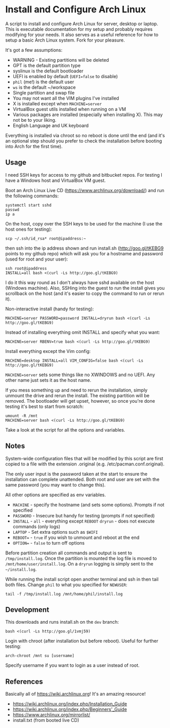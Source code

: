 # Install and Configure Arch Linux

A script to install and configure Arch Linux for server, desktop or laptop. This is
executable documentation for my setup and probably requires modifying for your needs. It also
serves as a useful reference for how to setup a basic Arch Linux system. Fork for your pleasure.

It's got a few assumptions:

* WARNING - Existing partitions will be deleted
* GPT is the default partition type
* syslinux is the default bootloader
* UEFI is enabled by default (`UEFI=false` to disable)
* `phil` (me!) is the default user
* `ws` is the default ~/workspace
* Single partition and swap file
* You may not want all the VIM plugins I've installed
* X is installed except when `MACHINE=server`
* VirtualBox guest utils installed when running on a VM
* Various packages are installed (especially when installing X). This may not be to your liking.
* English Language and UK keyboard

Everything is installed via chroot so no reboot is done until the end (and it's
an optional step should you prefer to check the installation before booting into
Arch for the first time).


## Usage

I need SSH keys for access to my github and bitbucket repos. For testing I have a Windows host
and VirtualBox VM guest.

Boot an Arch Linux Live CD (https://www.archlinux.org/download/) and run the following commands:

    systemctl start sshd
    passwd
    ip a

On the host, copy over the SSH keys to be used for the machine (I use the host ones for testing):

    scp ~/.ssh/id_rsa* root@ipaddress:~

then ssh into the ip address shown and run install.sh (http://goo.gl/tKEBG9 points to my github
repo) which will ask you for a hostname and password (used for root and your user):

    ssh root@ipaddress
    INSTALL=all bash <(curl -Ls http://goo.gl/tKEBG9)

I do it this way round as I don't always have sshd available on the host (Windows machine). Also,
SSHing into the guest to run the install gives you scrollback on the host (and it's easier to
copy the command to run or rerun it).

Non-interactive install (handy for testing):

    MACHINE=server PASSWORD=password INSTALL=dryrun bash <(curl -Ls http://goo.gl/tKEBG9)

Instead of installing everything omit INSTALL and specify what you want:

    MACHINE=server RBENV=true bash <(curl -Ls http://goo.gl/tKEBG9)

Install everything except the Vim config:

    MACHINE=desktop INSTALL=all VIM_CONFIG=false bash <(curl -Ls http://goo.gl/tKEBG9)

`MACHINE=server` sets some things like no XWINDOWS and no UEFI. Any other name just sets it as
the host name.

If you mess something up and need to rerun the installation, simply unmount the drive and
rerun the install. The existing partition will be removed. The bootloader will get upset,
however, so once you're done testing it's best to start from scratch:

    umount -R /mnt
    MACHINE=server bash <(curl -Ls http://goo.gl/tKEBG9)

Take a look at the script for all the options and variables.

## Notes

System-wide configuration files that will be modified by this script are first copied to a
file with the extension .original (e.g. /etc/pacman.conf.original).

The only user input is the password taken at the start to ensure the installation can complete
unattended. Both root and user are set with the same password (you may want to change this).

All other options are specified as env variables.

* `MACHINE` - specify the hostname (and sets some options). Prompts if not specified
* `PASSWORD` - Insecure but handy for testing (prompts if not specified)
* `INSTALL` -  `all` - everything except `REBOOT`
               `dryrun` - does not execute commands (only logs)
* `LAPTOP`  - Set extra options such as `$WIFI`
* `REBOOT=` - `true` if you wish to unmount and reboot at the end
* `OPTION=` - `false` to turn off options

Before partition creation all commands and output is sent to `/tmp/install.log`. Once the
partition is mounted the log file is moved to `/mnt/home/user/install.log`. On a `dryrun`
logging is simply sent to the `~/install.log`.

While running the install script open another terminal and ssh in then tail both files.
Change `phil` to what you specified for `NEWUSER`:

    tail -f /tmp/install.log /mnt/home/phil/install.log


## Development

This downloads and runs install.sh on the `dev` branch:

    bash <(curl -Ls http://goo.gl/1vmj59)

Login with chroot (after installation but before reboot). Useful for further testing:

    arch-chroot /mnt su [username]

Specify username if you want to login as a user instead of root.



## References

Basically all of https://wiki.archlinux.org! It's an amazing resource!

* https://wiki.archlinux.org/index.php/Installation_Guide
* https://wiki.archlinux.org/index.php/Beginners'_Guide
* https://www.archlinux.org/mirrorlist/
* install.txt (from booted live CD)
